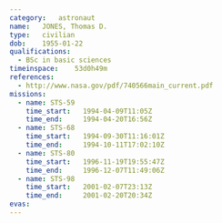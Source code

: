 ```yaml
---
category:	astronaut
name:	JONES, Thomas D.
type:	civilian
dob:	1955-01-22
qualifications:
  - BSc in basic sciences
timeinspace:	53d0h49m
references:
  - http://www.nasa.gov/pdf/740566main_current.pdf
missions:
  - name: STS-59
    time_start:   1994-04-09T11:05Z
    time_end:     1994-04-20T16:56Z
  - name: STS-68
    time_start:   1994-09-30T11:16:01Z
    time_end:     1994-10-11T17:02:10Z
  - name: STS-80
    time_start:   1996-11-19T19:55:47Z
    time_end:     1996-12-07T11:49:06Z
  - name: STS-98
    time_start:   2001-02-07T23:13Z
    time_end:     2001-02-20T20:34Z
evas:
---
```

